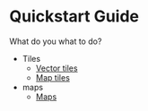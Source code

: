 # Quickstart Guide

What do you what to do?
* Tiles
  - [Vector tiles](VectorTiles.md)
  - [Map tiles](MapTiles.md)
* maps
  - [Maps](/opengeospatial/OGC-API-Maps/QuickGuide/Maps.md)
